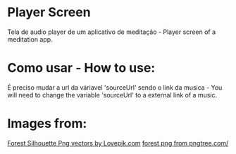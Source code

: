 # Player Screen

Tela de audio player de um aplicativo de meditação - Player screen of a meditation app.

# Como usar - How to use:

É preciso mudar a url da váriavel 'sourceUrl' sendo o link da musica - You will need to change the variable 'sourceUrl' to a external link of a music.

# Images from:
<a href="https://lovepik.com/images/png-forest-silhouette.html">Forest Silhouette Png vectors by Lovepik.com</a>
<a href='https://pngtree.com/so/forest'>forest png from pngtree.com/</a>
